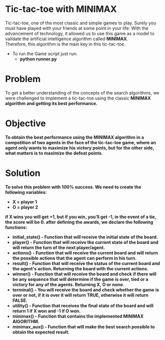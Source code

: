 # Tic-tac-toe with MINIMAX<br/>
Tic-tac-toe, one of the most classic and simple games to play. Surely you must have played with your friends at some point in your life.
With the advancement of technology, it allowed us to use this game as a model to validate the artificial intelligence algorithm called <b>MINIMAX</b>.<br/>
Therefore, this algorithm is the main key in this tic-tac-toe.

- To run the Game script just run:
    - <b>python runner.py</b>
 
# Problem<br/>
To get a better understanding of the concepts of the search algorithms, we were challenged to implement a tic-tac-toe using the classic <b>MINIMAX<b/> 
algorithm and getting its best performance.

# Objective<br/>
To obtain the best performance using the MINIMAX algorithm in a competition of two agents in the face of the tic-tac-toe game, where an agent only wants 
to maximize his victory points, but for the other side, what matters is to maximize the defeat points.

# Solution <br/>
To solve this problem with 100% success. We need to create the following variables:<br/>
- <b>X = player 1</b>
- <b>O = player 2</b>

if <b>X</b> wins you will get <b>+1</b>, but if you win, you’ll get <b>-1</b>, in the event of a tie, the score will be <b>0<b/>.
after defining the awards, we declare the following functions:
   
- <b>initial_state()</b> - Function that will receive the initial state of the board.<br/>
- <b>player()</b> - Function that will receive the current state of the board and will return the turn of the next player/agent.<br/>
- <b>actions()</b> - Function that will receive the current board and will return the possible actions that the agent can perform in his turn.<br/>
- <b>result()</b> - Function that will receive the status of the current board and the agent's action. Returning the board with the current actions.<br/>
- <b>winner()</b> - Function that will receive the board and check if there will be any sequence that will determine if the game is over, tied or a victory for any of the agents. Returning <b>X</b>, <b>O</b> or none.<br/>
- <b>terminal()</b> - You will receive the board and check whether the game is over or not, if it is over it will return <b>TRUE</b>, otherwise it will return <b>FALSE</b>.<br/>
- <b>utility()</b> - Function that receives the final state of the board and will return <b>1</b> if <b>X</b> won and <b>-1</b> if <b>O</b> won.<br/>
- <b>minimax()</b> - Function that contains the implemented <b>MINIMAX AlGORITHM</b>.<br/>
- <b>minimax_aux()</b> - Function that will make the best search possible to obtain the expected result.<br/>

